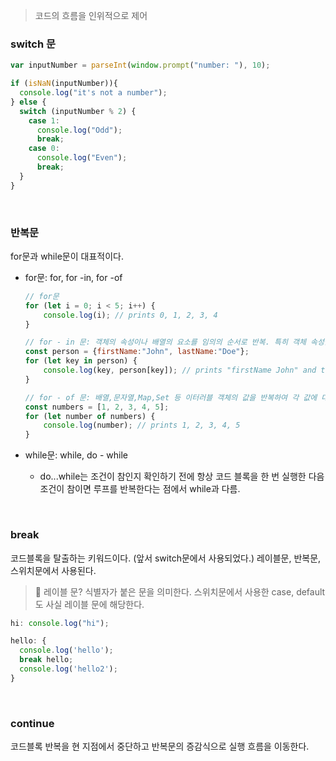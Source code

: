 > 코드의 흐름을 인위적으로 제어

### switch 문

```javascript
var inputNumber = parseInt(window.prompt("number: "), 10);

if (isNaN(inputNumber)){
  console.log("it's not a number");
} else {
  switch (inputNumber % 2) {
    case 1:
      console.log("Odd");
      break;
    case 0:
      console.log("Even");
      break;
  }
}
```

</br>

### 반복문

for문과 while문이 대표적이다. 

- for문: for, for -in, for -of
    
    ```javascript
    // for문
    for (let i = 0; i < 5; i++) {
        console.log(i); // prints 0, 1, 2, 3, 4
    }
    
    // for - in 문: 객체의 속성이나 배열의 요소를 임의의 순서로 반복. 특히 객체 속성을 반복할 때 유용.
    const person = {firstName:"John", lastName:"Doe"};
    for (let key in person) {
        console.log(key, person[key]); // prints "firstName John" and then "lastName Doe"
    }
    
    // for - of 문: 배열,문자열,Map,Set 등 이터러블 객체의 값을 반복하여 각 값에 대한 코드 블록을 실행하는 데 사용.
    const numbers = [1, 2, 3, 4, 5];
    for (let number of numbers) {
        console.log(number); // prints 1, 2, 3, 4, 5
    }
    ```
    
- while문: while, do - while
    - do...while는 조건이 참인지 확인하기 전에 항상 코드 블록을 한 번 실행한 다음 조건이 참이면 루프를 반복한다는 점에서 while과 다름.
 
</br>

### break

코드블록을 탈출하는 키워드이다. (앞서 switch문에서 사용되었다.) 레이블문, 반복문, 스위치문에서 사용된다. 

> 🤔 레이블 문? 식별자가 붙은 문을 의미한다. 스위치문에서 사용한 case, default도 사실 레이블 문에 해당한다. 

```javascript
hi: console.log("hi");

hello: {
  console.log('hello');
  break hello;
  console.log('hello2');
}
```

</br>

### continue

코드블록 반복을 현 지점에서 중단하고 반복문의 증감식으로 실행 흐름을 이동한다.
